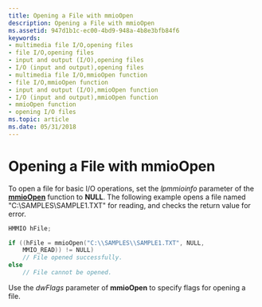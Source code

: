 ```yaml
---
title: Opening a File with mmioOpen
description: Opening a File with mmioOpen
ms.assetid: 947d1b1c-ec00-4bd9-948a-4b8e3bfb84f6
keywords:
- multimedia file I/O,opening files
- file I/O,opening files
- input and output (I/O),opening files
- I/O (input and output),opening files
- multimedia file I/O,mmioOpen function
- file I/O,mmioOpen function
- input and output (I/O),mmioOpen function
- I/O (input and output),mmioOpen function
- mmioOpen function
- opening I/O files
ms.topic: article
ms.date: 05/31/2018
---
```


# Opening a File with mmioOpen

To open a file for basic I/O operations, set the *lpmmioinfo* parameter of the [**mmioOpen**](https://msdn.microsoft.com/library/Dd757331(v=VS.85).aspx) function to **NULL**. The following example opens a file named "C:\\SAMPLES\\SAMPLE1.TXT" for reading, and checks the return value for error.


```C++
HMMIO hFile; 

if ((hFile = mmioOpen("C:\\SAMPLES\\SAMPLE1.TXT", NULL, 
    MMIO_READ)) != NULL) 
    // File opened successfully. 
else 
    // File cannot be opened. 
```



Use the *dwFlags* parameter of **mmioOpen** to specify flags for opening a file.

 

 




